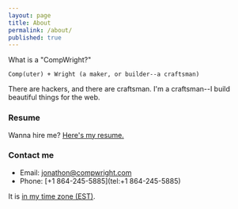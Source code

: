 ```yaml
---
layout: page
title: About
permalink: /about/
published: true
---
```


What is a "CompWright?"

    Comp(uter) + Wright (a maker, or builder--a craftsman)

There are hackers, and there are craftsman. I'm a craftsman--I build beautiful things for the web.

### Resume

Wanna hire me? [Here's my resume.](https://stackoverflow.com/cv/jhill)

<!-- Calendly badge widget begin -->
<link href="https://assets.calendly.com/assets/external/widget.css" rel="stylesheet">
<script src="https://assets.calendly.com/assets/external/widget.js" type="text/javascript"></script>
<script type="text/javascript">Calendly.initBadgeWidget({url: 'https://calendly.com/compwright', text: 'Schedule time with me', color: '#00a2ff', branding: true});</script>
<!-- Calendly badge widget end -->

### Contact me

* Email: [jonathon@compwright.com](mailto:jonathon@compwright.com)
* Phone: [+1 864-245-5885](tel:+1 864-245-5885)

It is <span id="Atlanta_z161"></span> <a href="https://time.is/Atlanta" id="time_is_link" rel="nofollow">in my time zone (EST)</a>.

<script src="//widget.time.is/t.js"></script>
<script>
time_is_widget.init({Atlanta_z161:{time_format:"12hours:minutes:secondsAMPM"}});
</script>
